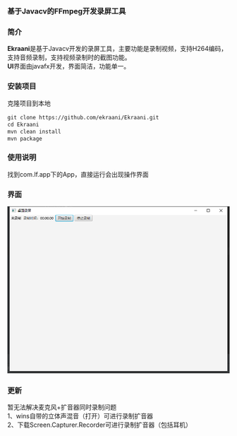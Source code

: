 

### 基于Javacv的FFmpeg开发录屏工具

### 简介
<b>Ekraani</b>是基于Javacv开发的录屏工具，主要功能是录制视频，支持H264编码，支持音频录制，支持视频录制时的截图功能。   
<b>UI</b>界面由javafx开发，界面简洁，功能单一。
### 安装项目
克隆项目到本地
```
git clone https://github.com/ekraani/Ekraani.git
cd Ekraani
mvn clean install
mvn package
```
### 使用说明
找到com.lf.app下的App，直接运行会出现操作界面

### 界面
![测试](./docs/ui.png)

### 更新  
暂无法解决麦克风+扩音器同时录制问题  
1、wins自带的立体声混音（打开）可进行录制扩音器  
2、下载Screen.Capturer.Recorder可进行录制扩音器（包括耳机）